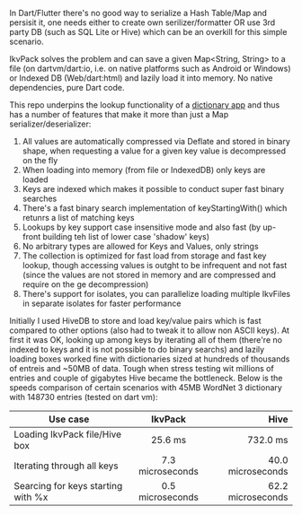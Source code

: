 In Dart/Flutter there's no good way to serialize a Hash Table/Map and persisit it, one needs either to create own serilizer/formatter OR use 3rd party DB (such as SQL Lite or Hive) which can be an overkill for this simple scenario.

IkvPack solves the problem and can save a given Map<String, String> to a file (on dartvm/dart:io, i.e. on native platforms such as Android or Windows) or Indexed DB (Web/dart:html) and lazily load it into memory. No native dependencies, pure Dart code.

This repo underpins the lookup functionality of a [dictionary app](https://github.com/maxim-saplin/dikt) and thus has a number of features that make it more than just a Map serializer/deserializer:
1. All values are automatically compressed via Deflate and stored in binary shape, when requesting a value for a given key value is decompressed on the fly
2. When loading into memory (from file or IndexedDB) only keys are loaded
3. Keys are indexed which makes it possible to conduct super fast binary searches
4. There's a fast binary search implementation of keyStartingWith() which retunrs a list of matching keys
5. Lookups by key support case insensitive mode and also fast (by up-front building teh list of lower case 'shadow' keys) 
6. No arbitrary types are allowed for Keys and Values, only strings
7. The collection is optimized for fast load from storage and fast key lookup, though accessing values is outght to be infrequent and not fast (since the values are not stored in memory and are compressed and require on the ge decompression)
8. There's support for isolates, you can parallelize loading multiple IkvFiles in separate isolates for faster performance

Initially I used HiveDB to store and load key/value pairs which is fast compared to other options (also had to tweak it to allow non ASCII keys). At first it was OK, looking up among keys by iterating all of them (there're no indexed to keys and it is not possible to do binary searchs) and lazily loading boxes worked fine with dictionaries sized at hundreds of thousands of entreis and ~50MB of data. Tough when stress testing wit millions of entries and couple of gigabytes Hive became the bottleneck. Below is the speeds comparison of certain scenarios with 45MB WordNet 3 dictionary with 148730 entries (tested on dart vm):

| Use case                          | IkvPack           | Hive              |
| --------------------------------- |:-----------------:| -----------------:|
| Loading IkvPack file/Hive box     | 25.6 ms           | 732.0 ms          |
| Iterating through all keys        | 7.3 microseconds  | 40.0 microseconds |
| Searcing for keys starting with %x| 0.5 microseconds  | 62.2 microseconds |

